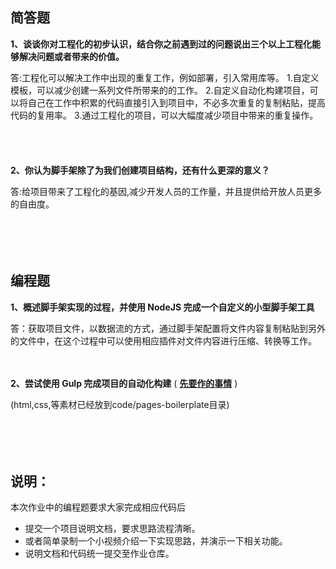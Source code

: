 ## 简答题

**1、谈谈你对工程化的初步认识，结合你之前遇到过的问题说出三个以上工程化能够解决问题或者带来的价值。**

答:工程化可以解决工作中出现的重复工作，例如部署，引入常用库等。
  1.自定义模板，可以减少创建一系列文件所带来的的工作。
  2.自定义自动化构建项目，可以将自己在工作中积累的代码直接引入到项目中，不必多次重复的复制粘贴，提高代码的复用率。
  3.通过工程化的项目，可以大幅度减少项目中带来的重复操作。
　

　

**2、你认为脚手架除了为我们创建项目结构，还有什么更深的意义？**

答:给项目带来了工程化的基因,减少开发人员的工作量，并且提供给开放人员更多的自由度。

　

　

## 编程题

**1、概述脚手架实现的过程，并使用 NodeJS 完成一个自定义的小型脚手架工具**

答：获取项目文件，以数据流的方式，通过脚手架配置将文件内容复制粘贴到另外的文件中，在这个过程中可以使用相应插件对文件内容进行压缩、转换等工作。


　

**2、尝试使用 Gulp 完成项目的自动化构建**  ( **[先要作的事情](./notes/下载包是出错的解决方式.md)** )

(html,css,等素材已经放到code/pages-boilerplate目录)

　

　

## 说明：

本次作业中的编程题要求大家完成相应代码后

- 提交一个项目说明文档，要求思路流程清晰。
- 或者简单录制一个小视频介绍一下实现思路，并演示一下相关功能。
- 说明文档和代码统一提交至作业仓库。